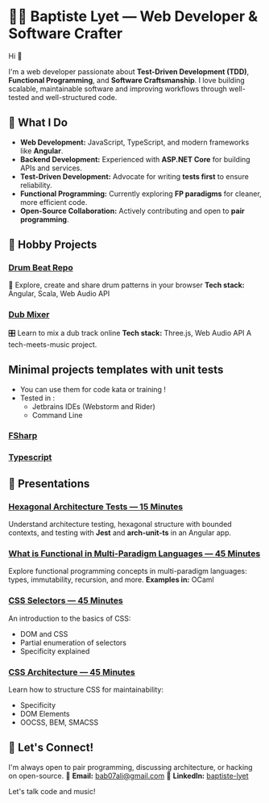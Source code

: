 # 👨‍💻 Baptiste Lyet — Web Developer & Software Crafter

Hi 👋

I'm a web developer passionate about **Test-Driven Development (TDD)**, **Functional Programming**, and **Software Craftsmanship**. I love building scalable, maintainable software and improving workflows through well-tested and well-structured code.

## 🌴 What I Do

* **Web Development:** JavaScript, TypeScript, and modern frameworks like **Angular**.
* **Backend Development:** Experienced with **ASP.NET Core** for building APIs and services.
* **Test-Driven Development:** Advocate for writing **tests first** to ensure reliability.
* **Functional Programming:** Currently exploring **FP paradigms** for cleaner, more efficient code.
* **Open-Source Collaboration:** Actively contributing and open to **pair programming**.

## 📌 Hobby Projects

### [Drum Beat Repo](https://github.com/Babali42/drum-beat-repo)

🎵 Explore, create and share drum patterns in your browser
**Tech stack:** Angular, Scala, Web Audio API

### [Dub Mixer](https://github.com/Babali42/fayacan-dub-mixer/)

🎛️ Learn to mix a dub track online
**Tech stack:** Three.js, Web Audio API
A tech-meets-music project.

## Minimal projects templates with unit tests

- You can use them for code kata or training !
- Tested in :
  - Jetbrains IDEs (Webstorm and Rider)
  - Command Line

### [FSharp](https://github.com/Babali42/fsharp-template-with-fsunit-tests)

### [Typescript](https://github.com/Babali42/ts-template-with-jest-tests)

## 🚀 Presentations

### [Hexagonal Architecture Tests — 15 Minutes](https://github.com/Babali42/hexagonal-architecture-tests-in-15-minutes)

Understand architecture testing, hexagonal structure with bounded contexts, and testing with **Jest** and **arch-unit-ts** in an Angular app.

### [What is Functional in Multi-Paradigm Languages — 45 Minutes](https://github.com/Babali42/what-is-functional-in-oo-langages-in-45-minutes)

Explore functional programming concepts in multi-paradigm languages: types, immutability, recursion, and more.
**Examples in:** OCaml

### [CSS Selectors — 45 Minutes](https://github.com/Babali42/css-selectors-in-45-minutes)

An introduction to the basics of CSS:

* DOM and CSS
* Partial enumeration of selectors
* Specificity explained

### [CSS Architecture — 45 Minutes](https://github.com/Babali42/css-architecture-in-45-minutes)

Learn how to structure CSS for maintainability:

* Specificity
* DOM Elements
* OOCSS, BEM, SMACSS

## 🤝 Let's Connect!

I'm always open to pair programming, discussing architecture, or hacking on open-source.
📧 **Email:** [bab07ali@gmail.com](mailto:bab07ali@gmail.com)
🔗 **LinkedIn:** [baptiste-lyet](https://www.linkedin.com/in/baptiste-lyet/)

Let's talk code and music!
